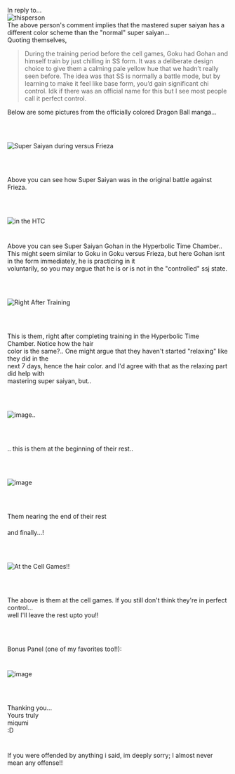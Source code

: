 In reply to...  
![thisperson](https://github.com/user-attachments/assets/84f74289-0ca6-4c22-8ccc-6467acfd8c44)  
The above person's comment implies that the mastered super saiyan has a different color scheme than the "normal" super saiyan...  
Quoting themselves,  
> During the training period before the cell games, Goku had Gohan and himself train by just chilling in SS form. It was a deliberate design choice to give them a calming pale yellow hue that we hadn’t really seen before. The idea was that SS is normally a battle mode, but by learning to make it feel like base form, you’d gain significant chi control. Idk if there was an official name for this but I see most people call it perfect control.

Below are some pictures from the officially colored Dragon Ball manga...  
ㅤ  
ㅤ  
ㅤ  
![Super Saiyan during versus Frieza](1.jpeg)  
ㅤ  
ㅤ  
ㅤ    
Above you can see how Super Saiyan was in the original battle against Frieza.  
ㅤ  
ㅤ  
ㅤ    
![in the HTC](inTimeChamber.jpeg)  
ㅤ  
ㅤ    
Above you can see Super Saiyan Gohan in the Hyperbolic Time Chamber.. This might seem similar to 
Goku in Goku versus Frieza, but here Gohan isnt in the form immediately, he is practicing in it  
voluntarily, so you may argue that he is or is not in the "controlled" ssj state.  
ㅤ  
ㅤ  
ㅤ  
![Right After Training](rightafterTimechamber.jpeg)  
ㅤ  
ㅤ  
ㅤ  
This is them, right after completing training in the Hyperbolic Time Chamber. Notice how the hair  
color is the same?.. One might argue that they haven't started "relaxing" like they did in the  
next 7 days, hence the hair color. and I'd agree with that as the relaxing part did help with  
mastering super saiyan, but..  
ㅤ  
ㅤ  
ㅤ  
![image..](https://github.com/user-attachments/assets/44c9729b-5444-4f3d-8c82-dbba089cf189)  
ㅤ  
ㅤ  
ㅤ  
.. this is them at the beginning of their rest..  
ㅤ  
ㅤ  
ㅤ  
![image](https://github.com/user-attachments/assets/05219384-3ddd-4232-b1fa-79e3ed29d6b1)  
ㅤ  
ㅤ  
ㅤ  
Them nearing the end of their rest  
ㅤ  
and finally...!  
ㅤ  
ㅤ  
ㅤ  
![At the Cell Games!!](AtCellSaga.jpeg)  
ㅤ  
ㅤ  
ㅤ  
The above is them at the cell games. If you still don't think they're in perfect control...  
well I'll leave the rest upto you!!  
ㅤ  
ㅤ  
ㅤ  
Bonus Panel \(one of my favorites too!!\):  
ㅤ  
ㅤ  
![image](https://github.com/user-attachments/assets/6b7cc62a-9eca-48d6-8195-b2c78d4c0a32)  
ㅤ  
ㅤ  
ㅤ  
Thanking you...  
Yours truly  
miqumi  
:D  
ㅤ  
ㅤ  
If you were offended by anything i said, im deeply sorry; I almost never mean any offense!!
